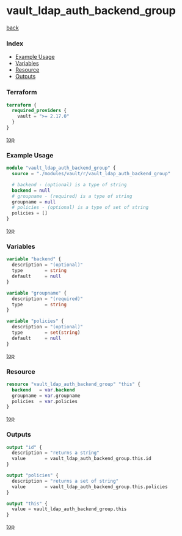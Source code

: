 # vault_ldap_auth_backend_group

[back](../vault.md)

### Index

- [Example Usage](#example-usage)
- [Variables](#variables)
- [Resource](#resource)
- [Outputs](#outputs)

### Terraform

```terraform
terraform {
  required_providers {
    vault = ">= 2.17.0"
  }
}
```

[top](#index)

### Example Usage

```terraform
module "vault_ldap_auth_backend_group" {
  source = "./modules/vault/r/vault_ldap_auth_backend_group"

  # backend - (optional) is a type of string
  backend = null
  # groupname - (required) is a type of string
  groupname = null
  # policies - (optional) is a type of set of string
  policies = []
}
```

[top](#index)

### Variables

```terraform
variable "backend" {
  description = "(optional)"
  type        = string
  default     = null
}

variable "groupname" {
  description = "(required)"
  type        = string
}

variable "policies" {
  description = "(optional)"
  type        = set(string)
  default     = null
}
```

[top](#index)

### Resource

```terraform
resource "vault_ldap_auth_backend_group" "this" {
  backend   = var.backend
  groupname = var.groupname
  policies  = var.policies
}
```

[top](#index)

### Outputs

```terraform
output "id" {
  description = "returns a string"
  value       = vault_ldap_auth_backend_group.this.id
}

output "policies" {
  description = "returns a set of string"
  value       = vault_ldap_auth_backend_group.this.policies
}

output "this" {
  value = vault_ldap_auth_backend_group.this
}
```

[top](#index)